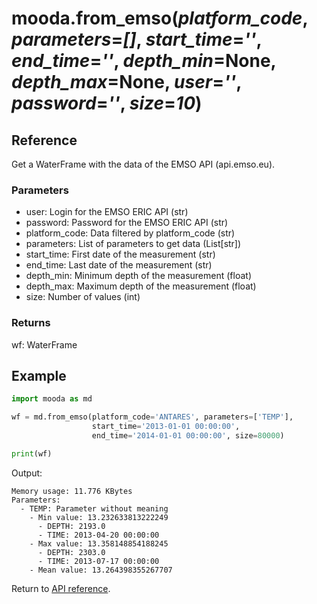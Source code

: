 # mooda.from_emso(*platform_code*, *parameters*=*[]*, *start_time*=*''*, *end_time*=*''*, *depth_min*=None, *depth_max*=None, *user*=*''*, *password*=*''*, *size*=*10*)

## Reference

Get a WaterFrame with the data of the EMSO API (api.emso.eu).

### Parameters

* user: Login for the EMSO ERIC API (str)
* password: Password for the EMSO ERIC API (str)
* platform_code: Data filtered by platform_code (str)
* parameters: List of parameters to get data (List[str])
* start_time: First date of the measurement (str)
* end_time: Last date of the measurement (str)
* depth_min: Minimum depth of the measurement (float)
* depth_max: Maximum depth of the measurement (float)
* size: Number of values (int)

### Returns

wf: WaterFrame

## Example

```python
import mooda as md

wf = md.from_emso(platform_code='ANTARES', parameters=['TEMP'],
                  start_time='2013-01-01 00:00:00',
                  end_time='2014-01-01 00:00:00', size=80000)

print(wf)
```

Output:

```
Memory usage: 11.776 KBytes
Parameters:
  - TEMP: Parameter without meaning
    - Min value: 13.232633813222249
      - DEPTH: 2193.0
      - TIME: 2013-04-20 00:00:00
    - Max value: 13.358148854188245
      - DEPTH: 2303.0
      - TIME: 2013-07-17 00:00:00
    - Mean value: 13.264398355267707
```

Return to [API reference](../index_api_reference.md).
